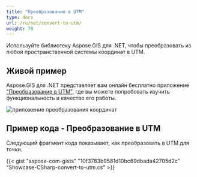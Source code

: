 ```yaml
---
title: "Преобразование в UTM"
type: docs
url: /ru/net/convert-to-utm/
weight: 70
---
```


Используйте библиотеку Aspose.GIS для .NET, чтобы преобразовать из любой пространственной системы координат в UTM.

## **Живой пример**

Aspose.GIS для .NET представляет вам онлайн бесплатно приложение ["Преобразование в UTM"](https://products.aspose.app/gis/transformation/convert-to-utm), где вы можете попробовать изучить функциональность и качество его работы.

![приложение преобразования координат](transform-coordinates.png)

## **Пример кода - Преобразование в UTM**

Следующий фрагмент кода показывает, как преобразовать в UTM для точки.

{{< gist "aspose-com-gists" "10f3783b9581d10bc69dbada42705d2c" "Showcase-CSharp-convert-to-utm.cs" >}}
